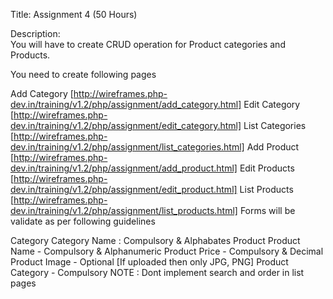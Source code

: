 Title:	Assignment 4 (50 Hours)


Description:	
You will have to create CRUD operation for Product categories and Products. 

You need to create following pages

Add Category [http://wireframes.php-dev.in/training/v1.2/php/assignment/add_category.html]
Edit Category [http://wireframes.php-dev.in/training/v1.2/php/assignment/edit_category.html]
List Categories  [http://wireframes.php-dev.in/training/v1.2/php/assignment/list_categories.html]
Add Product [http://wireframes.php-dev.in/training/v1.2/php/assignment/add_product.html]
Edit Products [http://wireframes.php-dev.in/training/v1.2/php/assignment/edit_product.html]
List Products [http://wireframes.php-dev.in/training/v1.2/php/assignment/list_products.html]
Forms will be validate as per following guidelines

Category
Category Name : Compulsory & Alphabates
Product
Product Name - Compulsory & Alphanumeric
Product Price - Compulsory & Decimal 
Product Image - Optional [If uploaded then only JPG, PNG]
Product Category - Compulsory
NOTE : Dont implement search and order in list pages
